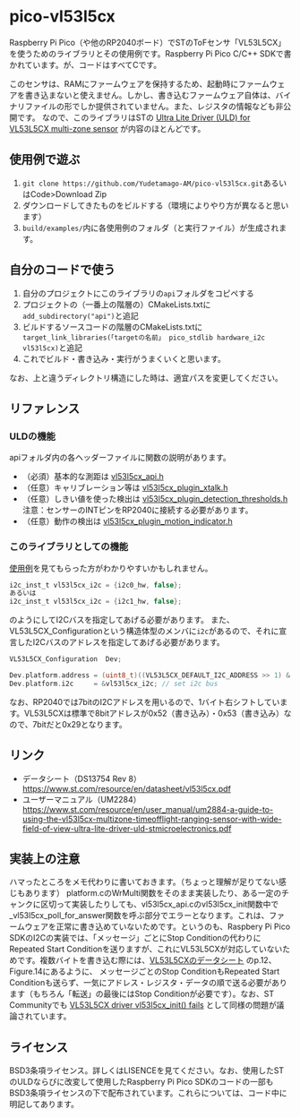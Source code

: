 # pico-vl53l5cx

Raspberry Pi Pico（や他のRP2040ボード）でSTのToFセンサ「VL53L5CX」を使うためのライブラリとその使用例です。Raspberry Pi Pico C/C++ SDKで書かれています。が、コードはすべてCです。

このセンサは、RAMにファームウェアを保持するため、起動時にファームウェアを書き込まないと使えません。しかし、書き込むファームウェア自体は、バイナリファイルの形でしか提供されていません。また、レジスタの情報なども非公開です。
なので、このライブラリはSTの [Ultra Lite Driver (ULD) for VL53L5CX multi-zone sensor](https://www.st.com/ja/embedded-software/stsw-img023.html) が内容のほとんどです。

## 使用例で遊ぶ

1. ```git clone https://github.com/Yudetamago-AM/pico-vl53l5cx.git```あるいはCode>Download Zip
1. ダウンロードしてきたものをビルドする（環境によりやり方が異なると思います）
1. ```build/examples/```内に各使用例のフォルダ（と実行ファイル）が生成されます。

## 自分のコードで使う

1. 自分のプロジェクトにこのライブラリの```api```フォルダをコピペする
1. プロジェクトの（一番上の階層の）CMakeLists.txtに```add_subdirectory("api")```と追記
1. ビルドするソースコードの階層のCMakeLists.txtに```target_link_libraries(「targetの名前」 pico_stdlib hardware_i2c vl53l5cx)```と追記
1. これでビルド・書き込み・実行がうまくいくと思います。

なお、上と違うディレクトリ構造にした時は、適宜パスを変更してください。

## リファレンス

### ULDの機能

apiフォルダ内の各ヘッダーファイルに関数の説明があります。

- （必須）基本的な測距は [vl53l5cx_api.h](./api/vl53l5cx_api.h)
- （任意）キャリブレーション等は [vl53l5cx_plugin_xtalk.h](./api/vl53l5cx_plugin_xtalk.h)
- （任意）しきい値を使った検出は [vl53l5cx_plugin_detection_thresholds.h](./api/vl53l5cx_plugin_detection_thresholds.h)
　注意：センサーのINTピンをRP2040に接続する必要があります。
- （任意）動作の検出は [vl53l5cx_plugin_motion_indicator.h](./api/vl53l5cx_plugin_motion_indicator.h)

### このライブラリとしての機能

[使用例](./examples/)を見てもらった方がわかりやすいかもしれません。

```C
i2c_inst_t vl53l5cx_i2c = {i2c0_hw, false};
あるいは
i2c_inst_t vl53l5cx_i2c = {i2c1_hw, false};
```

のようにしてI2Cバスを指定してあげる必要があります。
また、VL53L5CX_Configurationという構造体型のメンバに```i2c```があるので、それに宣言したI2Cバスのアドレスを指定してあげる必要があります。

```C
VL53L5CX_Configuration 	Dev;

Dev.platform.address = (uint8_t)((VL53L5CX_DEFAULT_I2C_ADDRESS >> 1) & 0xFF);
Dev.platform.i2c     = &vl53l5cx_i2c; // set i2c bus
```

なお、RP2040では7bitのI2Cアドレスを用いるので、1バイト右シフトしています。VL53L5CXは標準で8bitアドレスが0x52（書き込み）・0x53（書き込み）なので、7bitだと0x29となります。

## リンク

- データシート（DS13754 Rev 8）<https://www.st.com/resource/en/datasheet/vl53l5cx.pdf>
- ユーザーマニュアル（UM2284）<https://www.st.com/resource/en/user_manual/um2884-a-guide-to-using-the-vl53l5cx-multizone-timeofflight-ranging-sensor-with-wide-field-of-view-ultra-lite-driver-uld-stmicroelectronics.pdf>

## 実装上の注意

ハマったところをメモ代わりに書いておきます。（ちょっと理解が足りてない感じもあります）
platform.cのWrMulti関数をそのまま実装したり、ある一定のチャンクに区切って実装したりしても、vl53l5cx_api.cのvl53l5cx_init関数中で_vl53l5cx_poll_for_answer関数を呼ぶ部分でエラーとなります。これは、ファームウェアを正常に書き込めていないためです。というのも、Raspbery Pi Pico SDKのI2Cの実装では、「メッセージ」ごとにStop Conditionの代わりにRepeated Start Conditionを送りますが、これにVL53L5CXが対応していないためです。複数バイトを書き込む際には、[VL53L5CXのデータシート](https://www.st.com/resource/en/datasheet/vl53l5cx.pdf) のp.12、Figure.14にあるように、 メッセージごとのStop ConditionもRepeated Start Conditionも送らず、一気にアドレス・レジスタ・データの順で送る必要があります（もちろん「転送」の最後にはStop Conditionが必要です）。なお、ST Communityでも [VL53L5CX driver vl53l5cx_init() fails](https://community.st.com/s/question/0D53W000010uFcTSAU/vl53l5cx-driver-vl53l5cxinit-fails) として同様の問題が議論されています。

## ライセンス

BSD3条項ライセンス。詳しくはLISENCEを見てください。なお、使用したSTのULDならびに改変して使用したRaspberry Pi Pico SDKのコードの一部もBSD3条項ライセンスの下で配布されています。これらについては、コード中に明記してあります。
